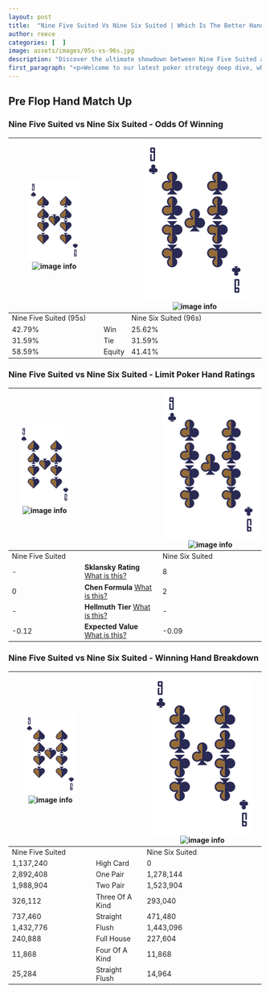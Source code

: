 ```yaml
---
layout: post
title:  "Nine Five Suited Vs Nine Six Suited | Which Is The Better Hand In Poker? A Complete Guide"
author: reece
categories: [  ]
image: assets/images/95s-vs-96s.jpg
description: "Discover the ultimate showdown between Nine Five Suited and Nine Six Suited in poker! Uncover the odds, strategies, and scenarios where one hand triumphs over the other. Get ready to up your poker game with this thrilling analysis."
first_paragraph: "<p>Welcome to our latest poker strategy deep dive, where we're pitting two distinct hands against each other in a high-stakes showdown: Nine Five Suited vs Nine Six Suited.</p><p>In the dynamic world of poker, every decision counts, and knowing which hand holds the upper hand is key to your success at the table.</p><p>In this article, we'll dissect these two hands, explore the scenarios where one dominates the other, and equip you with the knowledge to make strategic choices that can tip the odds in your favor.</p><p>Get ready to unravel the intriguing dynamics of these poker hands and elevate your game to new heights.</p>"
---
```




[comment]: # (sp0)

## Pre Flop Hand Match Up

<div class="table hand-ratings" markdown="1"> 



### Nine Five Suited vs Nine Six Suited - Odds Of Winning


    
| ![image info](assets/images/hand1/9.png) ![image info](assets/images/hand1/5s.png) |  | ![image info](assets/images/hand2/9.png) ![image info](assets/images/hand2/6s.png) |
| -------- | -------- | -------- |
| Nine Five Suited (95s) |  | Nine Six Suited (96s) |
| 42.79% | Win | 25.62% |
| 31.59% | Tie | 31.59% |
| 58.59% | Equity | 41.41% |




[comment]: # (sp1)



### Nine Five Suited vs Nine Six Suited - Limit Poker Hand Ratings


    
| ![image info](assets/images/hand1/9.png) ![image info](assets/images/hand1/5s.png) |  | ![image info](assets/images/hand2/9.png) ![image info](assets/images/hand2/6s.png) |
| -------- | -------- | -------- |
| Nine Five Suited |  | Nine Six Suited |
| - | **Sklansky Rating** [What is this?](/sklansky-rating-explained) | 8 |
| 0 | **Chen Formula** [What is this?](/chen-formula-explained) | 2 |
| - | **Hellmuth Tier** [What is this?](/Hellmuth-tier-explained) | - |
| -0.12 | **Expected Value** [What is this?](/expected-value-explained) | -0.09 |




[comment]: # (sp2)



### Nine Five Suited vs Nine Six Suited - Winning Hand Breakdown


    
| ![image info](assets/images/hand1/9.png) ![image info](assets/images/hand1/5s.png) |  | ![image info](assets/images/hand2/9.png) ![image info](assets/images/hand2/6s.png) |
| -------- | -------- | -------- |
| Nine Five Suited |  | Nine Six Suited |
| 1,137,240 | High Card | 0 |
| 2,892,408 | One Pair | 1,278,144 |
| 1,988,904 | Two Pair | 1,523,904 |
| 326,112 | Three Of A Kind | 293,040 |
| 737,460 | Straight | 471,480 |
| 1,432,776 | Flush | 1,443,096 |
| 240,888 | Full House | 227,604 |
| 11,868 | Four Of A Kind | 11,868 |
| 25,284 | Straight Flush | 14,964 |




[comment]: # (sp3)



</div>

[comment]: # (sp4)



[comment]: # (sp5)

